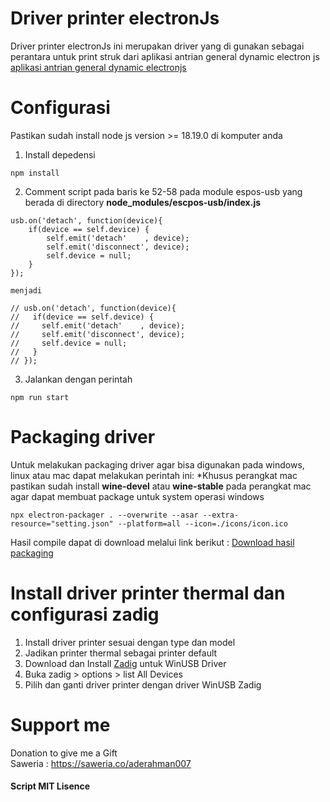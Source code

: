 # Driver printer electronJs

Driver printer electronJs ini merupakan driver yang di gunakan sebagai perantara untuk print struk dari aplikasi antrian general dynamic electron js [aplikasi antrian general dynamic electronjs](https://github.com/aderahman007/aplikasi-antrian-general-electronjs)

# Configurasi

Pastikan sudah install node js version >= 18.19.0 di komputer anda

1. Install depedensi

```
npm install
```

2. Comment script pada baris ke 52-58 pada module espos-usb yang berada di directory **node_modules/escpos-usb/index.js**

```
usb.on('detach', function(device){
    if(device == self.device) {
        self.emit('detach'    , device);
        self.emit('disconnect', device);
        self.device = null;
    }
});

menjadi

// usb.on('detach', function(device){
//   if(device == self.device) {
//     self.emit('detach'    , device);
//     self.emit('disconnect', device);
//     self.device = null;
//   }
// });
```

3. Jalankan dengan perintah

```
npm run start
```

# Packaging driver

Untuk melakukan packaging driver agar bisa digunakan pada windows, linux atau mac dapat melakukan perintah ini:
\*Khusus perangkat mac pastikan sudah install **wine-devel** atau **wine-stable** pada perangkat mac agar dapat membuat package untuk system operasi windows

```
npx electron-packager . --overwrite --asar --extra-resource="setting.json" --platform=all --icon=./icons/icon.ico
```

Hasil compile dapat di download melalui link berikut : [Download hasil packaging](https://drive.google.com/drive/folders/1INsunOYVxC0MnRzQqf3EYNkhXANXrOfu?usp=sharing)

# Install driver printer thermal dan configurasi zadig

1. Install driver printer sesuai dengan type dan model
2. Jadikan printer thermal sebagai printer default
3. Download dan Install [Zadig](http://sourceforge.net/projects/libwdi/files/zadig) untuk WinUSB Driver
4. Buka zadig > options > list All Devices
5. Pilih dan ganti driver printer dengan driver WinUSB Zadig

# Support me
Donation to give me a Gift   
Saweria : https://saweria.co/aderahman007

#### Script MIT Lisence

